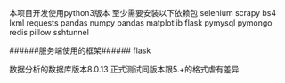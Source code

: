 本项目开发使用python3版本
至少需要安装以下依赖包
selenium 
scrapy
bs4
lxml
requests
pandas
numpy
pandas
matplotlib
flask
pymysql
pymongo
redis
pillow
sshtunnel


######服务端使用的框架######
flask


数据分析的数据库版本8.0.13 正式测试同版本跟5.+的格式虐有差异